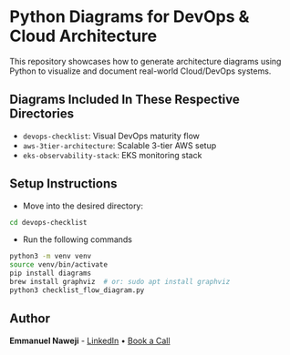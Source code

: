 # Python Diagrams for DevOps & Cloud Architecture

This repository showcases how to generate architecture diagrams using Python to visualize and document real-world Cloud/DevOps systems.

## Diagrams Included In These Respective Directories
- `devops-checklist`: Visual DevOps maturity flow
- `aws-3tier-architecture`: Scalable 3-tier AWS setup
- `eks-observability-stack`: EKS monitoring stack

## Setup Instructions

- Move into the desired directory: 
```bash
cd devops-checklist
```

- Run the following commands

```bash
python3 -m venv venv
source venv/bin/activate
pip install diagrams
brew install graphviz  # or: sudo apt install graphviz
python3 checklist_flow_diagram.py
```

## Author
**Emmanuel Naweji** - [LinkedIn](https://www.linkedin.com/in/ready2assist) • [Book a Call](https://here4you.setmore.com)
